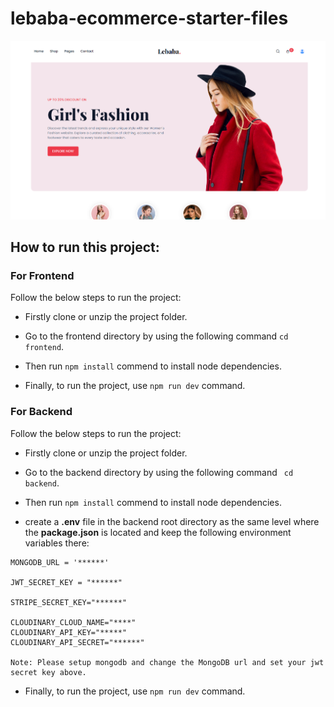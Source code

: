 # lebaba-ecommerce-starter-files
![lebaba-ecommerce-starter-files](/frontend/src/assets/github-cover.png)

## How to run this project:

### For Frontend 
Follow the below steps to run the project: 
- Firstly clone or unzip the project folder.
* Go to the frontend directory by using the following command ``` cd frontend ```.
+ Then run `` npm install `` commend to install node dependencies.
- Finally, to run the project, use ``npm run dev`` command.


### For Backend
Follow the below steps to run the project: 
- Firstly clone or unzip the project folder.
* Go to the backend directory by using the following command ``` cd backend```.
+ Then run `` npm install `` commend to install node dependencies.
* create a **.env** file in the backend root directory as the same level where the **package.json** is located and keep the following environment variables there: 
```
MONGODB_URL = '******'

JWT_SECRET_KEY = "******"

STRIPE_SECRET_KEY="******"

CLOUDINARY_CLOUD_NAME="****"
CLOUDINARY_API_KEY="*****"
CLOUDINARY_API_SECRET="******"

Note: Please setup mongodb and change the MongoDB url and set your jwt secret key above.
```

- Finally, to run the project, use ``npm run dev`` command.